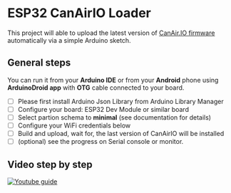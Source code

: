 # ESP32 CanAirIO Loader

This project will able to upload the latest version of [CanAir.IO firmware](https://github.com/kike-canaries/canairio_firmware#canairio-firmware)
automatically via a simple Arduino sketch.

## General steps

You can run it from your **Arduino IDE** or from your **Android** phone
using **ArduinoDroid app** with **OTG** cable connected to your board.

- [ ] Please first install Arduino Json Library from Arduino Library Manager
- [ ] Configure your board: ESP32 Dev Module or similar board
- [ ] Select partion schema to **minimal** (see documentation for details)
- [ ] Configure your WiFi credentials below
- [ ] Build and upload, wait for, the last version of CanAirIO will be installed
- [ ] (optional) see the progress on Serial console or monitor.

## Video step by step 

[![Youtube guide](http://img.youtube.com/vi/FjfGdnTk-rc/0.jpg)](https://youtu.be/FjfGdnTk-rc)
